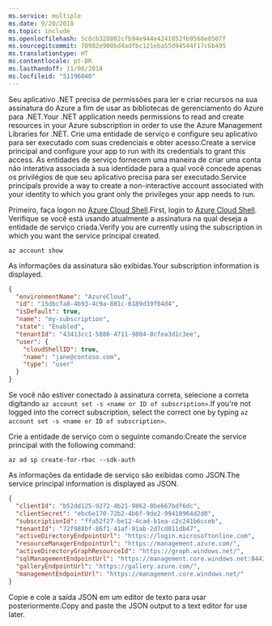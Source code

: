 ```yaml
---
ms.service: multiple
ms.date: 9/20/2018
ms.topic: include
ms.openlocfilehash: 5c8cb328802cfb94e944e4241852fb9568e8507f
ms.sourcegitcommit: 70982e900bd4adfbc121eba55d94544f17c6b495
ms.translationtype: HT
ms.contentlocale: pt-BR
ms.lasthandoff: 11/06/2018
ms.locfileid: "51196040"
---
```

<span data-ttu-id="85bed-101">Seu aplicativo .NET precisa de permissões para ler e criar recursos na sua assinatura do Azure a fim de usar as bibliotecas de gerenciamento do Azure para .NET.</span><span class="sxs-lookup"><span data-stu-id="85bed-101">Your .NET application needs permissions to read and create resources in your Azure subscription in order to use the Azure Management Libraries for .NET.</span></span> <span data-ttu-id="85bed-102">Crie uma entidade de serviço e configure seu aplicativo para ser executado com suas credenciais e obter acesso.</span><span class="sxs-lookup"><span data-stu-id="85bed-102">Create a service principal and configure your app to run with its credentials to grant this access.</span></span> <span data-ttu-id="85bed-103">As entidades de serviço fornecem uma maneira de criar uma conta não interativa associada à sua identidade para a qual você concede apenas os privilégios de que seu aplicativo precisa para ser executado.</span><span class="sxs-lookup"><span data-stu-id="85bed-103">Service principals provide a way to create a non-interactive account associated with your identity to which you grant only the privileges your app needs to run.</span></span>

<span data-ttu-id="85bed-104">Primeiro, faça logon no [Azure Cloud Shell](https://shell.azure.com/bash).</span><span class="sxs-lookup"><span data-stu-id="85bed-104">First, login to [Azure Cloud Shell](https://shell.azure.com/bash).</span></span> <span data-ttu-id="85bed-105">Verifique se você está usando atualmente a assinatura na qual deseja a entidade de serviço criada.</span><span class="sxs-lookup"><span data-stu-id="85bed-105">Verify you are currently using the subscription in which you want the service principal created.</span></span> 

```azurecli-interactive
az account show
```

<span data-ttu-id="85bed-106">As informações da assinatura são exibidas.</span><span class="sxs-lookup"><span data-stu-id="85bed-106">Your subscription information is displayed.</span></span>

```json
{
  "environmentName": "AzureCloud",
  "id": "15dbcfa8-4b93-4c9a-881c-6189d39f04d4",
  "isDefault": true,
  "name": "my-subscription",
  "state": "Enabled",
  "tenantId": "43413cc1-5886-4711-9804-8cfea3d1c3ee",
  "user": {
    "cloudShellID": true,
    "name": "jane@contoso.com",
    "type": "user"
  }
}
```

<span data-ttu-id="85bed-107">Se você não estiver conectado à assinatura correta, selecione a correta digitando `az account set -s <name or ID of subscription>`.</span><span class="sxs-lookup"><span data-stu-id="85bed-107">If you're not logged into the correct subscription, select the correct one by typing `az account set -s <name or ID of subscription>`.</span></span>

<span data-ttu-id="85bed-108">Crie a entidade de serviço com o seguinte comando:</span><span class="sxs-lookup"><span data-stu-id="85bed-108">Create the service principal with the following command:</span></span>

```azurecli-interactive
az ad sp create-for-rbac --sdk-auth
```

<span data-ttu-id="85bed-109">As informações da entidade de serviço são exibidas como JSON.</span><span class="sxs-lookup"><span data-stu-id="85bed-109">The service principal information is displayed as JSON.</span></span>

```json
{
  "clientId": "b52dd125-9272-4b21-9862-0be667bdf6dc",
  "clientSecret": "ebc6e170-72b2-4b6f-9de2-99410964d2d0",
  "subscriptionId": "ffa52f27-be12-4cad-b1ea-c2c241b6cceb",
  "tenantId": "72f988bf-86f1-41af-91ab-2d7cd011db47",
  "activeDirectoryEndpointUrl": "https://login.microsoftonline.com",
  "resourceManagerEndpointUrl": "https://management.azure.com/",
  "activeDirectoryGraphResourceId": "https://graph.windows.net/",
  "sqlManagementEndpointUrl": "https://management.core.windows.net:8443/",
  "galleryEndpointUrl": "https://gallery.azure.com/",
  "managementEndpointUrl": "https://management.core.windows.net/"
}
```

<span data-ttu-id="85bed-110">Copie e cole a saída JSON em um editor de texto para usar posteriormente.</span><span class="sxs-lookup"><span data-stu-id="85bed-110">Copy and paste the JSON output to a text editor for use later.</span></span>
